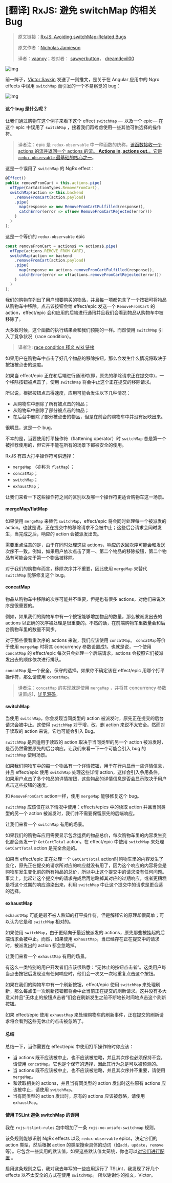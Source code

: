 # [翻译] RxJS: 避免 switchMap 的相关 Bug

>原文链接：[RxJS: Avoiding switchMap-Related Bugs](https://blog.angularindepth.com/switchmap-bugs-b6de69155524)
>
>原文作者：[Nicholas Jamieson](https://blog.angularindepth.com/@cartant?source=post_header_lockup)
>
>译者：[vaanxy](https://github.com/vaanxy)；校对者： [sawyerbutton](https://github.com/sawyerbutton)， [dreamdevil00](https://github.com/dreamdevil00)

![img](../assets/rxjs-23/1.png)

前一阵子，[Victor Savkin](https://medium.com/@vsavkin) 发送了一则推文，是关于在 Angular 应用中的 Ngrx effects 中误用 `switchMap` 而引发的一个不易察觉的 bug：

![img](../assets/rxjs-23/2.jpg)

#### 这个 bug 是什么呢？

让我们通过购物车这个例子来看下这个 effect `switchMap` —  以及一个 epic — 在这个 epic  中误用了 `switchMap` ，接着我们再考虑使用一些其他可供选择的操作符。

> 译者注：epic 是 `redux-observable` 中一种函数的统称，[该函数接收一个 actions 的流并返回一个 actions 的流。 **Actions in, actions out.**，它是 `redux-observable` 最基础的核心之一](https://redux-observable.js.org/docs/basics/Epics.html)。

这是一个误用了 `switchMap` 的 NgRx effect：

~~~typescript
@Effect()
public removeFromCart = this.actions.pipe(
  ofType(CartActionTypes.RemoveFromCart),
  switchMap(action => this.backend
    .removeFromCart(action.payload)
    .pipe(
      map(response => new RemoveFromCartFulfilled(response)),
      catchError(error => of(new RemoveFromCartRejected(error)))
    )
  )
);
~~~

这是一个等价的 `redux-observable` epic

~~~typescript
const removeFromCart = actions$ => actions$.pipe(
  ofType(actions.REMOVE_FROM_CART),
  switchMap(action => backend
    .removeFromCart(action.payload)
    .pipe(
      map(response => actions.removeFromCartFulfilled(response)),
      catchError(error => of(actions.removeFromCartRejected(error)))
    )
  )
);
~~~

我们的购物车列出了用户想要购买的物品，并且每一项都包含了一个按钮可将物品从购物车中移除。点击该按钮会给 effect/epic 发送一个 `RemoveFromCart` 的 action，effect/epic 会和应用的后端进行通讯并且我们会看到物品从购物车中被移除了。

大多数时候，这个函数的执行结果会和我们预期的一样。而然使用 `switchMap` 引入了竞争状况（race condition）。

> 译者注: [race condition 释义 wiki 链接](https://en.wikipedia.org/wiki/Race_condition#Software)

如果用户在购物车中点击了好几个物品的移除按钮，那么会发生什么情况将取决于按钮被点击的速度。

如果当 effect/epic 正在和后端进行通讯时(即，原先的移除请求正在提交中)，一个移除按钮被点击了，使用  `switchMap` 将会中止这个正在提交的移除请求。

所以说，根据按钮点击得速度，应用可能会发生以下几种情况：

- 从购物车中删除了所有被点击的物品；
- 从购物车中删除了部分被点击的物品；
- 在后台中删除了部分被点击的物品，但是在前台的购物车中并没有反映出来。

很明显，这是一个 bug。

不幸的是，当要使用打平操作符（flattening operator）时 `switchMap` 总是第一个被推荐使用的，但它并不能在所有的场景下都被安全的使用。

RxJS 有四大打平操作符可供选择：

- `mergeMap` （亦称为 `flatMap`）；
- `concatMap`；
- `switchMap`；
- `exhaustMap`；

让我们来看一下这些操作符之间的区别以及哪一个操作符更适合购物车这一场景。

#### mergeMap/flatMap

如果使用 `mergeMap` 来替代 `switchMap`，effect/epic 将会同时处理每一个被派发的 action。也就是说，正在提交中的移除请求不会被中止；这些后台请求会同时发生，当完成之后，响应的 action 会被派发出去。

需要重点注意的是，由于在同时处理这些 actions，响应的返回次序可能会和发送次序不一致。例如，如果用户依次点击了第一、第二个物品的移除按钮，第二个物品有可能会先于第一个物品被移除。

对于我们的购物车而言，移除次序并不重要，因此使用 `mergeMap` 来替代 `switchMap` 能够修复这个 bug。

#### concatMap

物品从购物车中移除的次序可能并不重要，但是也有很多 actions，对他们来说次序是很重要的。

例如，如果我们的购物车中有一个按钮能够增加物品的数量，那么被派发出去的 actions 以正确的次序被处理是很重要的。不然的话，在前端购物车里数量会和后台购物车里的数量不同步。

对于那些很看重次序的 actions 来说，我们应该使用 `concatMap`。 `concatMap`等价于使用 `mergeMap` 时将其 concurrency 参数设置成1。也就是说，一个使用 `concatMap` 的 effect/epic  每次只会处理一个后端请求，actions 会按照它们被派发出去的顺序依次进行排队。

`concatMap` 是一个安全，保守的选择。如果你不确定该在 effect/epic 用哪个打平操作符，那么请使用 `concatMap`。

> 译者注：`concatMap` 的实现就是使用 `mergeMap` ，并将其 concurrency 参数设置成1，[详见源码](https://github.com/ReactiveX/rxjs/blob/be19ce94f769d210b89e75444158278a87b48c1c/src/internal/operators/concatMap.ts#L69-L74)。

#### switchMap

当使用 `switchMap`，你会发现当同类型的 action 被派发时，原先正在提交的后台请求会被中止。这使得 `switchMap` 对于增，改、删 action 来说不太安全。然而对于读取的 action 来说，它也可能会引入 Bug。

`switchMap` 是否适用于读取的 action 取决于当同类型的另一个 action 被派发时，是否仍然需要原先的后台响应。让我们来看一下一个可能会引入 bug 的 `switchMap` 使用场景。

如果我们购物车中的每一个物品有一个详情按钮，用于在行内显示一些详情信息，并且 effect/epic 使用 `switchMap` 处理这些详情 action，这样会引入争用条件。如果用户点击了多个物品的详情按钮，这些物品的详情信息是否会显示取决于用户点击这些按钮的速度。

和 `RemoveFromCart` action一样，使用 `mergeMap` 能够修复这个 bug。

`switchMap` 应该仅在以下情况中使用：effects/epics 中的读取 action 并且当同类型的另一个 action 被派发时，我们并不需要保留原先的后端响应。

让我们来看一个 `switchMap` 有用的场景。

如果我们的购物车应用需要显示包含运费的物品总价，每次购物车里的内容发生变化都会派发一个 `GetCartTotal` action。在 effect/epic 中使用 `switchMap` 来处理 `GetCartTotal` action 是完全合适的。

如果当 effect/epic 正在处理一个 `GetCartTotal` action时购物车里的内容发生了变化，原先正在提交的请求所对应的响应就没有用了，因为这个响应的内容将会是购物车发生变化前的所有物品的总价，所以中止这个提交中的请求没有任何问题。事实上，比起让这个提交中的请求完成后再忽略掉其对应的过期响应，或者更糟糕是将这个过期的响应渲染出来，利用 `switchMap` 中止这个提交中的请求是更合适的选择。

#### exhaustMap

`exhaustMap` 可能是最不被人熟知的打平操作符，但是解释它的原理却很简单；可以认为它是和 `switchMap` 相对的。

如果使用 `switchMap`，由于更倾向于最近被派发的 actions，原先那些被挂起的后端请求会被中止。而然，如果使用 `exhaustMap`，当已经存在正在提交中的请求时，被派发出的 action 都会忽略掉。

让我们来看一个 `exhaustMap` 有用的场景。

有这么一类特别的用户开发者们应该很熟悉：“无休止的按钮点击者”。这类用户每当点击按钮后发现没有任何响应时，他们会一次又一次地重复点击这个按钮。

如果在我们的购物车中有一个刷新按钮，effect/epic 使用 `switchMap` 来处理刷新，那么每点击一次刷新按钮都将会中止当前正在提交的刷新请求。这并没有多大意义并且“无休止的按钮点击者”们会在刷新发生之前不断地长时间地点击这个刷新按钮。

如果 effect/epic 使用 `exhaustMap` 来处理购物车的刷新事件，正在提交的刷新请求将会看到这些无休止的点击被忽略了。

#### 总结

总结一下，当你需要在 effect/epic 中使用打平操作符时你应该：

- 当 actions 既不应该被中止，也不应该被忽略，并且其次序也必须保持不变，请使用 `concatMap`。它也是个保守的选择，因此其行为总是可以被预测的。
- 当 actions 既不应该被中止，也不应该被忽略，并且其次序并不重要，请使用 `mergeMap`。
- 和读取相关的 actions，并且当有同类型的 action 发出时这些原有 actions 应该被中止，请使用 `switchMap`。
- 当有同类型的 action 发出时，原有的 actions 应该被忽略，请使用 `exhaustMap`。

#### 使用 TSLint 避免 switchMap 的误用

我在 `rxjs-tslint-rules` 包中增加了一条 `rxjs-no-unsafe-switchmap` 规则。

该条规则能够识别 NgRx effects 以及 `redux-observable` epics，决定它们的 action 类型，然后根据 action 的类型搜索具体的动词（如`add`，`update`，`remove` 等）。它包含一些实用的默认值，如果这些默认值太笼统，你也可以[对它们进行配置](https://github.com/cartant/rxjs-tslint-rules#rxjs-no-unsafe-switchmap) 。

启用这条规则之后，我对我去年写的一些应用运行了 TSLint，我发现了好几个 effects 以不太安全的方式在使用 `switchMap`。 所以谢谢你的推文，Victor。
